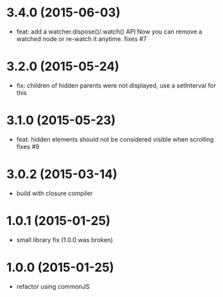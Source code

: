 # 3.4.0 (2015-06-03)

  * feat: add a watcher.dispose()/.watch() API
    Now you can remove a watched node or re-watch it anytime.
    fixes #7

# 3.2.0 (2015-05-24)

  * fix: children of hidden parents were not displayed, use a setInterval for this

# 3.1.0 (2015-05-23)

  * feat: hidden elements should not be considered visible when scrolling
    fixes #9

# 3.0.2 (2015-03-14)
  
  * build with closure compiler

# 1.0.1 (2015-01-25)

  * small library fix (1.0.0 was broken)

# 1.0.0 (2015-01-25)

  * refactor using commonJS

